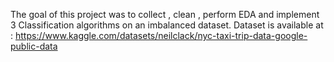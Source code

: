 The goal of this project was to collect , clean , perform EDA and implement 3 Classification algorithms on an imbalanced dataset. 
Dataset is available at : https://www.kaggle.com/datasets/neilclack/nyc-taxi-trip-data-google-public-data
